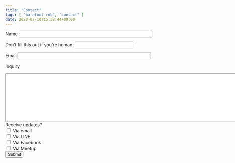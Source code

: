 ```yaml
---
title: "Contact"
tags: [ "barefoot rob", "contact" ]
date: 2020-02-10T15:38:44+09:00
---
```


<form name="contact" method="POST" netlify-honeypot="age" data-netlify="true">
<label class="description" for="name">Name </label>
<input id="name" size="50" name="name" type="text" maxlength="255" value="" />

<p class="hidden">
  <label>Don’t fill this out if you're human: <input name="age" /></label>
</p>

<label class="description" for="email">Email </label>
<input id="email" size="50" name="email" type="text" maxlength="255" value="" />


<label class="description" for="inquiry">Inquiry </label>
<textarea id="inquiry" rows="10" cols="120" name="inquiry"></textarea>


<div>
<label class="description" for="informed">Receive updates?</label><br/>
<input id="informed_email" name="informed_email" type="checkbox" value="email" />
<label for="informed_email">Via email</label><br/>
<input id="informed_line" name="informed_line" type="checkbox" value="line" />
<label for="informed_line">Via LINE</label><br/>
<input id="informed_facebook" name="informed_facebook" type="checkbox" value="facebook" />
<label for="informed_facebook">Via Facebook</label><br/>
<input id="informed_meetup" name="informed_meetup" type="checkbox" value="meetup" />
<label for="informed_meetup">Via Meetup</label><br/>
</div>

<input id="saveForm" class="button_text" type="submit" name="submit" value="Submit" />

</form>
